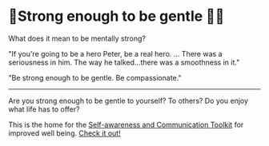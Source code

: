 # 💪Strong enough to be gentle 💖💗

What does it mean to be mentally strong?

"If you're going to be a hero Peter, be a real hero. ... There was a seriousness in him. The way he talked...there was a smoothness in it."

"Be strong enough to be gentle. Be compassionate."

---
Are you strong enough to be gentle to yourself? To others? Do you enjoy what life has to offer?

This is the home for the [Self-awareness and Communication Toolkit](https://go.strongenoughtobegentle.com/) for improved well being. [Check it out!](https://go.strongenoughtobegentle.com/)
